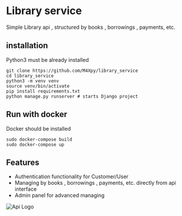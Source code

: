 # Library service

Simple Library api ,
structured by books , borrowings , payments,  etc.

## installation

Python3 must be already installed

```shell
git clone https://github.com/M4Xpy/library_service
cd library_service
python3 -m venv venv
source venv/bin/activate
pip install requirements.txt
python manage.py runserver # starts Django project
```

## Run  with  docker

Docker  should  be  installed
```shell
sudo docker-compose build
sudo docker-compose up
```

## Features

* Authentication functionality for Customer/User
* Managing by books , borrowings , payments,  etc. directly from api interface
* Admin panel for advanced managing



![Api Logo](./media/img.png)

